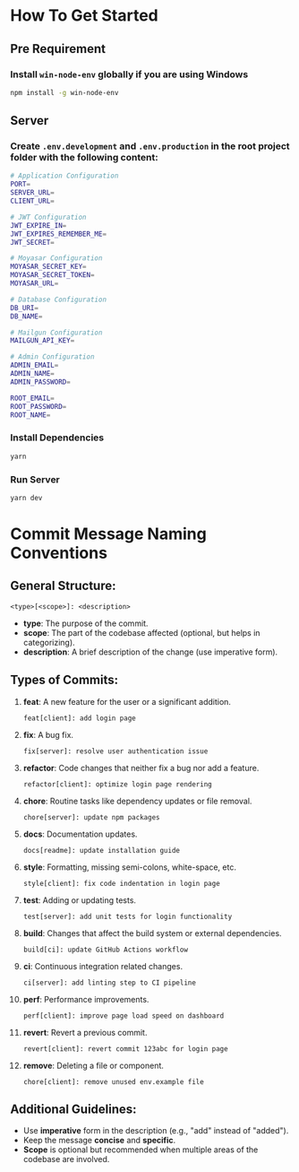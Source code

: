 # How To Get Started

<!-- pre requirement -->

## Pre Requirement

### Install `win-node-env` globally if you are using Windows

```bash
npm install -g win-node-env
```

<!-- Server -->

## Server

### Create `.env.development` and `.env.production` in the root project folder with the following content:

```bash
# Application Configuration
PORT=
SERVER_URL=
CLIENT_URL=

# JWT Configuration
JWT_EXPIRE_IN=
JWT_EXPIRES_REMEMBER_ME=
JWT_SECRET=

# Moyasar Configuration
MOYASAR_SECRET_KEY=
MOYASAR_SECRET_TOKEN=
MOYASAR_URL=

# Database Configuration
DB_URI=
DB_NAME=

# Mailgun Configuration
MAILGUN_API_KEY=

# Admin Configuration
ADMIN_EMAIL=
ADMIN_NAME=
ADMIN_PASSWORD=

ROOT_EMAIL=
ROOT_PASSWORD=
ROOT_NAME=
```

### Install Dependencies

```bash
yarn
```

### Run Server

```bash
yarn dev
```

# Commit Message Naming Conventions

## General Structure:

```
<type>[<scope>]: <description>
```

- **type**: The purpose of the commit.
- **scope**: The part of the codebase affected (optional, but helps in categorizing).
- **description**: A brief description of the change (use imperative form).

## Types of Commits:

1. **feat**: A new feature for the user or a significant addition.

   ```
   feat[client]: add login page
   ```

2. **fix**: A bug fix.

   ```
   fix[server]: resolve user authentication issue
   ```

3. **refactor**: Code changes that neither fix a bug nor add a feature.

   ```
   refactor[client]: optimize login page rendering
   ```

4. **chore**: Routine tasks like dependency updates or file removal.

   ```
   chore[server]: update npm packages
   ```

5. **docs**: Documentation updates.

   ```
   docs[readme]: update installation guide
   ```

6. **style**: Formatting, missing semi-colons, white-space, etc.

   ```
   style[client]: fix code indentation in login page
   ```

7. **test**: Adding or updating tests.

   ```
   test[server]: add unit tests for login functionality
   ```

8. **build**: Changes that affect the build system or external dependencies.

   ```
   build[ci]: update GitHub Actions workflow
   ```

9. **ci**: Continuous integration related changes.

   ```
   ci[server]: add linting step to CI pipeline
   ```

10. **perf**: Performance improvements.

    ```
    perf[client]: improve page load speed on dashboard
    ```

11. **revert**: Revert a previous commit.

    ```
    revert[client]: revert commit 123abc for login page
    ```

12. **remove**: Deleting a file or component.
    ```
    chore[client]: remove unused env.example file
    ```

## Additional Guidelines:

- Use **imperative** form in the description (e.g., "add" instead of "added").
- Keep the message **concise** and **specific**.
- **Scope** is optional but recommended when multiple areas of the codebase are involved.
